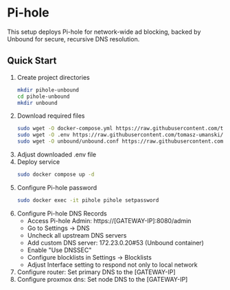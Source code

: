 # Pi-hole

This setup deploys Pi-hole for network-wide ad blocking, backed by Unbound for secure, recursive DNS resolution.

## Quick Start

1. Create project directories
    ```bash
    mkdir pihole-unbound
    cd pihole-unbound
    mkdir unbound
    ```
2. Download required files
    ```bash
    sudo wget -O docker-compose.yml https://raw.githubusercontent.com/tomasz-umanski/home-server/main/vms/gateway/pihole-unbound/docker-compose.yml
    sudo wget -O .env https://raw.githubusercontent.com/tomasz-umanski/home-server/main/vms/gateway/pihole-unbound/example.env
    sudo wget -O unbound/unbound.conf https://raw.githubusercontent.com/tomasz-umanski/home-server/main/vms/gateway/pihole-unbound/unbound.conf
    ```
3. Adjust downloaded .env file
4. Deploy service
    ```bash
    sudo docker compose up -d
    ```
5. Configure Pi-hole password
   ```bash
   sudo docker exec -it pihole pihole setpassword
   ```
6. Configure Pi-hole DNS Records
    - Access Pi-hole Admin: https://[GATEWAY-IP]:8080/admin
    - Go to Settings → DNS
    - Uncheck all upstream DNS servers
    - Add custom DNS server: 172.23.0.20#53 (Unbound container)
    - Enable "Use DNSSEC"
    - Configure blocklists in Settings → Blocklists
    - Adjust Interface setting to respond not only to local network
7. Configure router: Set primary DNS to the [GATEWAY-IP]
8. Configure proxmox dns: Set node DNS to the [GATEWAY-IP]
